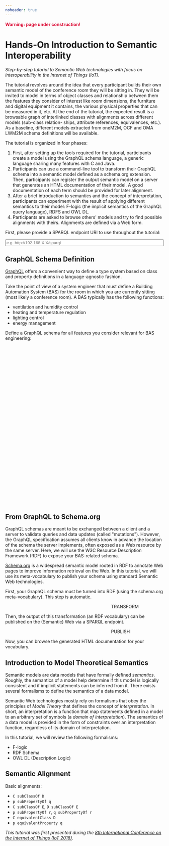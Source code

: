 ```yaml
---
noheader: true
---
```


<p style="color:crimson;font-weight:bold;">
  Warning: page under construction!
</p>

# Hands-On Introduction to Semantic Interoperability

_Step-by-step tutorial to Semantic Web technologies with focus on
interoperability in the Internet of Things (IoT)._

The tutorial revolves around the idea that every participant builds their own
semantic model of the conference room they will be sitting in. They will be
invited to model in terms of object classes and relationship between them the
features they consider of interest like room dimensions, the furniture and
digital equipment it contains, the various physical properties that can be
measured in it, etc. At the end of the tutorial, the expected result is a
browsable graph of interlinked classes with alignments across different models
(sub-class relation- ships, attribute references, equivalences, etc.). As a
baseline, different models extracted from oneM2M, OCF and OMA LWM2M schema
definitions will be available.

The tutorial is organized in four phases:
1. First, after setting up the tools required for the tutorial, participants
create a model using the GraphQL schema language, a generic language sharing
many features with C and Java.
2. Participants can use a command-line tool to transform their GraphQL
schema into a semantic model defined as a schema.org extension. Then,
participants can register the output semantic model on a server that generates
an HTML documentation of their model. A good documentation
of each term should be provided for later alignment.
3. After a brief introduction to semantics and the concept of interpretation,
participants can experiment with the result of applying different semantics
to their model: F-logic (the implicit semantics of the GraphQL query
language), RDFS and OWL DL.
4. Participants are asked to browse others' models and try to find possible
alignments with theirs. Alignments are defined via a Web form.

First, please provide a SPARQL endpoint URI to use throughout the tutorial:

<p>
  <div style="width:100%;display:inline-block;">
    <input id="sparql-input" style="width:100%;display:block;" class="message input" type="url" placeholder="e.g. http://192.168.X.X/sparql"/>
  </div>
</p>

## GraphQL Schema Definition

[GraphQL](http://facebook.github.io/graphql/June2018/) offers a convenient
way to define a type system based on class and property definitions in a
language-agnostic fashion.

Take the point of view of a system engineer that must define a Building
Automation System (BAS) for the room in which you are currently sitting
(most likely a conference room). A BAS typically has the following
functions:
 - ventilation and humidity control
 - heating and temperature regulation
 - lighting control
 - energy management

Define a GraphQL schema for all features you consider relevant for
BAS engineering:

<!-- See /misc/bas-schema.txt for an example schema -->
<div id="graphql-text" style="height: 500px;"></div>

## From GraphQL to Schema.org

GraphQL schemas are meant to be exchanged between a client and a server
to validate queries and data updates (called "mutations"). However, the GraphQL
specification assumes all clients know in advance the location of the schema
the server implements, often exposed as a Web resource by the same server.
Here, we will use the W3C Resource Description Framework (RDF) to expose your
BAS-related schema.

[Schema.org](http://schema.org/) is a widespread semantic model rooted in
RDF to annotate Web pages to improve information retrieval on the Web. In this
tutorial, we will use its meta-vocabulary to publish your schema using standard
Semantic Web technologies.

First, your GraphQL schema must be turned into RDF (using the schema.org
meta-vocabulary). This step is automatic.

<p>
  <div style="width:100%">
    <div style="width:66%;display:inline-block;">
      <span id="transform-msg" style="display:block;" class="message"></span>
    </div>
    <div style="width:33%;display:inline-block;">
      <span id="transform-button" style="display:block;" class="button">TRANSFORM</span>
    </div>
  </div>
</p>

Then, the output of this transformation (an RDF vocabulary) can be published
on the (Semantic) Web via a SPARQL endpoint.

<p>
  <div style="width:100%">
    <div style="width:66%;display:inline-block;">
      <span id="publish-msg" style="display:block;" class="message"></span>
    </div>
    <div style="width:33%;display:inline-block;">
      <span id="publish-button" style="display:block;" class="button">PUBLISH</span>
    </div>
  </div>
</p>

Now, you can browse the generated HTML documentation for your vocabulary.

## Introduction to Model Theoretical Semantics

Semantic models are data models that have formally defined _semantics_.
Roughly, the semantics of a model help determine if this model is logically
consistent and if implicit statements can be inferred from it. There
exists several formalisms to define the semantics of a data model.

Semantic Web technologies mostly rely on formalisms that obey the principles
of _Model Theory_ that defines the concept of _interpretation_. In short,
an interpretation is a function that map statements defined in a model to
an arbitrary set of symbols (a _domain of interpretation_). The semantics
of a data model is provided in the form of constraints over an interpretation
function, regardless of its domain of interpretation.

In this tutorial, we will review the following formalisms:
 - F-logic
 - RDF Schema
 - OWL DL (Description Logic)

## Semantic Alignment

Basic alignments:
 - `C subClassOf D`
 - `p subPropertyOf q`
 - `C subClassOf E`, `D subClassOf E`
 - `p subPropertyOf r`, `q subPropertyOf r`
 - `C equivalentClass D`
 - `p equivalentProperty q`

_This tutorial was first presented during the [8th International Conference on
the Internet of Things (IoT 2018)](http://www.iot-conference.org/)._

<!-- see /js/graphql2rdf.js for the original source file -->
<script type="text/javascript" src="/js/graphql2rdf.bundle.js"></script>

<script type="text/javascript" src="/js/ace.js"></script>
<script type="text/javascript" src="/js/ace-mode-graphqlschema.js"></script>
<script type="text/javascript" src="/js/ace-theme-tomorrow.js"></script>

<script type="text/javascript">
const graphql2rdf = require('graphql2rdf');

const si = document.getElementById('sparql-input'),
      tb = document.getElementById('transform-button'),
      tm = document.getElementById('transform-msg'),
	  pb = document.getElementById('publish-button'),
	  pm = document.getElementById('publish-msg'),
	  gt = ace.edit('graphql-text');

// TODO store to session storage to be persistant over refresh
let session = null;
let endpoint = null;
let vocab = null;

// graph URI constructed from endpoint URI and session number
const graph = function(ep, s) { return ep + '/ns' + s + '/'; };

// display feedback message 'msg' in HTML element 'e'
const feedback = function(e, msg) {
	e.classList.remove('ok', 'error');

	if (msg instanceof Error) {
		e.textContent = msg.message;
		e.classList.add('error');
	} else if (msg) {
		e.innerHTML = msg;
		e.classList.add('ok');
	} else {
		e.textContent = '';
	}
}

si.oninput = function(ev) {
	endpoint = si.value;
};

tb.onclick = function(ev) {
	try {
		if (endpoint == null) throw new Error('SPARQL endpoint not set (see above).');
		vocab = graphql2rdf.rdfVocabulary(gt.getValue(), graph(endpoint, session));
		console.log(vocab); // TODO show vocab in DOM?
		feedback(tm, 'Success (see result on the Web console).');
	} catch (e) {
		console.error(e);
		feedback(tm, e);
	}
};

pb.onclick = function(ev) {
	try {
		if (endpoint == null) throw new Error('SPARQL endpoint not set (see above).');
		if (vocab == null) throw new Error('Vocabulary not available.');
		
		let g = graph(endpoint, session);
		let uri = endpoint + '?graph=' + g;
		let req = new Request(uri, {
			method: 'PUT',
			headers: { 'Content-Type': 'application/ld+json' },
			body: JSON.stringify(vocab)
		});
		
		fetch(req)
			.then(function(resp) {
				if (resp.ok) {
					let n = vocab['@graph'][0];
					let a = '<a href="' + n['@id'] + '">for class ' + n['label'] + '</a>';
					feedback(pm, 'Success (see online documentation, e.g. ' + a + ').');
				} else {
					console.error(resp);
					feedback(pm, new Error('HTTP error: received ' + resp.status + '.'));
				}
			})
			.catch(function(e) {
				console.error(e);
				feedback(pm, e);
			});

		// re-init feedback message
		feedback(pm);
	} catch (e) {
		console.error(e);
		feedback(pm, e);
	}
};
	  
gt.setTheme('ace/theme/tomorrow');
gt.session.setMode('ace/mode/graphqlschema');

session = Math.round(Math.random() * 65536);
</script>